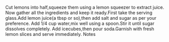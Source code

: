 Cut lemons into half,squeeze them using a lemon squeezer to extract juice.
Now gather all the ingredients and keep it ready.First take the serving glass.Add lemon juice(a tbsp or so),then add salt and sugar as per your preference.
Add 1/4 cup water,mix well using a spoon.Stir it until sugar dissolves completely.
Add icecubes,then pour soda.Garnish with fresh lemon slices and serve immediately.
Notes
